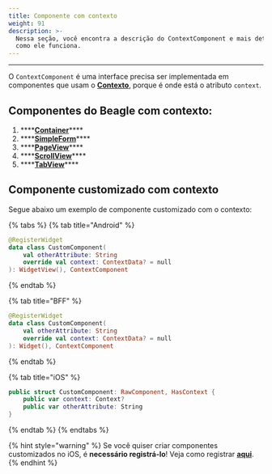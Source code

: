 ```yaml
---
title: Componente com contexto
weight: 91
description: >-
  Nessa seção, você encontra a descrição do ContextComponent e mais detalhes de
  como ele funciona.
---
```


---

O `ContextComponent` é uma interface precisa ser implementada em componentes que usam o [**Contexto**](../../api/contexto/#o-que-e), porque é onde está o atributo `context`.

## Componentes do Beagle com contexto:

1. \*\*\*\*[**Container**](../../api/componentes/layout/container.md)\*\*\*\*
2. \*\*\*\*[**SimpleForm**](../../api/componentes/form/simple-form-web.md)\*\*\*\*
3. \*\*\*\*[**PageView**](../../api/componentes/layout/pageview.md)\*\*\*\*
4. \*\*\*\*[**ScrollView**](../../api/componentes/layout/scrollview.md)\*\*\*\*
5. \*\*\*\*[**TabView**](../../api/componentes/ui/tabview.md)\*\*\*\*

## Componente customizado com contexto

Segue abaixo um exemplo de componente customizado com o contexto:

{% tabs %}
{% tab title="Android" %}
```kotlin
@RegisterWidget
data class CustomComponent(
    val otherAttribute: String
    override val context: ContextData? = null
): WidgetView(), ContextComponent
```
{% endtab %}

{% tab title="BFF" %}
```kotlin
@RegisterWidget
data class CustomComponent(
    val otherAttribute: String
    override val context: ContextData? = null
): Widget(), ContextComponent
```
{% endtab %}

{% tab title="iOS" %}
```swift
public struct CustomComponent: RawComponent, HasContext {
    public var context: Context?
    public var otherAttribute: String
}
```
{% endtab %}
{% endtabs %}

{% hint style="warning" %}
Se você quiser criar componentes customizados no iOS, é **necessário registrá-lo**! Veja como registrar [**aqui**](../customizacao/beagle-para-ios/custom-widgets.md#passo-2-registrar-o-widget).
{% endhint %}
